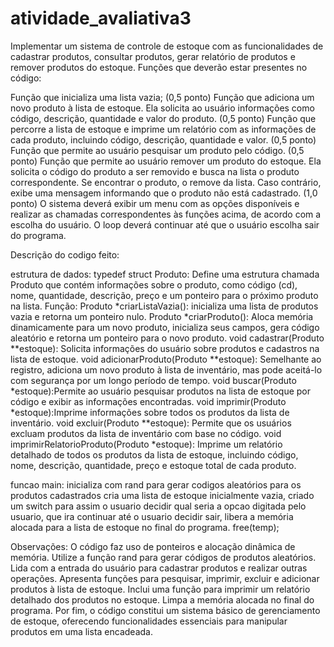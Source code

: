 # atividade_avaliativa3
Implementar um sistema de controle de estoque com as funcionalidades de cadastrar produtos, consultar produtos, gerar relatório de produtos e remover produtos do estoque.
Funções que deverão estar presentes no código:

Função que inicializa uma lista vazia; (0,5 ponto)
Função que adiciona um novo produto à lista de estoque. Ela solicita ao usuário informações como código, descrição, quantidade e valor do produto. (0,5 ponto)
Função que percorre a lista de estoque e imprime um relatório com as informações de cada produto, incluindo código, descrição, quantidade e valor. (0,5 ponto)
Função que permite ao usuário pesquisar um produto pelo código. (0,5 ponto)
Função que permite ao usuário remover um produto do estoque.
Ela solicita o código do produto a ser removido e busca na lista o produto correspondente.
Se encontrar o produto, o remove da lista. Caso contrário, exibe uma mensagem informando que o produto não está cadastrado. (1,0 ponto)
O sistema deverá exibir um menu com as opções disponíveis e realizar as chamadas correspondentes às funções acima, de acordo com a escolha do usuário.
O loop deverá continuar até que o usuário escolha sair do programa.

Descrição do codigo feito:

estrutura de dados:
typedef struct Produto: Define uma estrutura chamada Produto que contém informações sobre o produto, como código (cd), nome, quantidade, descrição, preço e um ponteiro para o próximo produto na lista.
Função:
Produto *criarListaVazia(): inicializa uma lista de produtos vazia e retorna um ponteiro nulo.
Produto *criarProduto(): Aloca memória dinamicamente para um novo produto, inicializa seus campos, gera código aleatório e retorna um ponteiro para o novo produto.
void cadastrar(Produto **estoque): Solicita informações do usuário sobre produtos e cadastros na lista de estoque.
void adicionarProduto(Produto **estoque): Semelhante ao registro, adiciona um novo produto à lista de inventário, mas pode aceitá-lo com segurança por um longo período de tempo.
void buscar(Produto *estoque):Permite ao usuário pesquisar produtos na lista de estoque por código e exibir as informações encontradas.
void imprimir(Produto *estoque):Imprime informações sobre todos os produtos da lista de inventário.
void excluir(Produto **estoque): Permite que os usuários excluam produtos da lista de inventário com base no código.
void imprimirRelatorioProduto(Produto *estoque): Imprime um relatório detalhado de todos os produtos da lista de estoque, incluindo código, nome, descrição, quantidade, preço e estoque total de cada produto.

funcao main:
inicializa com rand para gerar codigos aleatórios para os produtos cadastrados
cria uma lista de estoque inicialmente vazia,
criado um switch para assim o usuario decidir qual seria a opcao digitada pelo usuario, que ira continuar até o usuario decidir sair,
libera a memória alocada para a lista de estoque no final do programa. free(temp);

Observações:
O código faz uso de ponteiros e alocação dinâmica de memória.
Utilize a função rand para gerar códigos de produtos aleatórios.
Lida com a entrada do usuário para cadastrar produtos e realizar outras operações.
Apresenta funções para pesquisar, imprimir, excluir e adicionar produtos à lista de estoque.
Inclui uma função para imprimir um relatório detalhado dos produtos no estoque.
Limpa a memória alocada no final do programa.
Por fim, o código constitui um sistema básico de gerenciamento de estoque, oferecendo funcionalidades essenciais para manipular produtos em uma lista encadeada.

